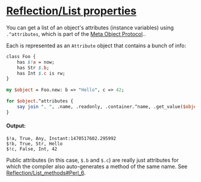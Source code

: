 [1]: https://rosettacode.org/wiki/Reflection/List_properties

# [Reflection/List properties][1]

You can get a list of an object's attributes (instance variables) using `.^attributes`, which is part of the [Meta Object Protocol](https://docs.perl6.org/type/Metamodel$COLON$COLONClassHOW)..

Each is represented as an `Attribute` object that contains a bunch of info:

```perl
class Foo {
    has $!a = now;
    has Str $.b;
    has Int $.c is rw;
}
 
my $object = Foo.new: b => "Hello", c => 42;
 
for $object.^attributes {
    say join ", ", .name, .readonly, .container.^name, .get_value($object);
}
```

#### Output:
```
$!a, True, Any, Instant:1470517602.295992
$!b, True, Str, Hello
$!c, False, Int, 42
```


Public attributes (in this case, `$.b` and `$.c`) are really just attributes for which the compiler also auto-generates a method of the same name. See [Reflection/List_methods#Perl_6](https://rosettacode.org/wiki/Reflection/List_methods#Perl_6).